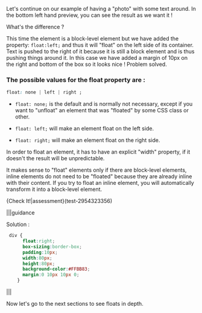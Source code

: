Let's continue on our example of having a "photo" with some text around. In the bottom left hand preview, you can see the result as we want it !

What's the difference ? 

This time the element is a block-level element but we have added the property: `float:left;` and thus it will "float" on the left side of its container. Text is pushed to the right of it because it is still a block element and is thus pushing things around it. In this case we have added a margin of 10px on the right and bottom of the box so it looks nice ! Problem solved.

### The possible values for the float property are :

```css
float: none | left | right ;
```

- `float: none;` is the default and is normally not necessary, except if you want to "unfloat" an element that was "floated" by some CSS class or other.

- `float: left;` will make an element float on the left side.

- `float: right;` will make an element float on the right side.

In order to float an element, it has to have an explicit "width" property, if it doesn't the result will be unpredictable.

It makes sense to "float" elements only if there are block-level elements, inline elements do not need to be "floated" because they are already inline with their content. If you try to float an inline element, you will automatically transform it into a block-level element.


{Check It!|assessment}(test-2954323356)

|||guidance

Solution :

```css
 div { 
      float:right; 
      box-sizing:border-box; 
      padding:10px; 
      width:80px; 
      height:80px; 
      background-color:#FFBB83; 
      margin:0 10px 10px 0; 
    }
```

|||


Now let's go to the next sections to see floats in depth.
